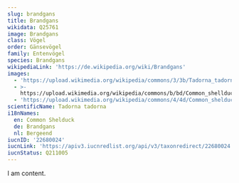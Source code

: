 ```yaml
---
slug: brandgans
title: Brandgans
wikidata: Q25761
image: Brandgans
class: Vögel
order: Gänsevögel
family: Entenvögel
species: Brandgans
wikipediaLink: 'https://de.wikipedia.org/wiki/Brandgans'
images:
  - 'https://upload.wikimedia.org/wikipedia/commons/3/3b/Tadorna_tadorna_no.JPG'
  - >-
    https://upload.wikimedia.org/wikipedia/commons/b/bd/Common_shellduck_(Tadorna_tadorna)_female.jpg
  - 'https://upload.wikimedia.org/wikipedia/commons/4/4d/Common_shelduck_arp.jpg'
scientificName: Tadorna tadorna
i18nNames:
  en: Common Shelduck
  de: Brandgans
  nl: Bergeend
iucnID: '22680024'
iucnLink: 'https://apiv3.iucnredlist.org/api/v3/taxonredirect/22680024'
iucnStatus: Q211005
---
```


I am content.
